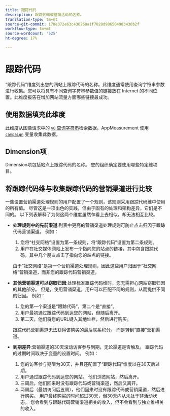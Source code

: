 ```yaml
---
title: 跟踪代码
description: 跟踪代码或营销活动的名称。
translation-type: tm+mt
source-git-commit: 178e372e63c436268a1f7028d986504983430b2f
workflow-type: tm+mt
source-wordcount: '525'
ht-degree: 17%

---
```



# 跟踪代码

“跟踪代码”维度列出您的网站上跟踪代码的名称。此维度通常使用查询字符串参数进行收集。您可以将具有不同查询字符串参数值的链接放在 Internet 的不同位置。此维度报告在增加网站流量方面哪些链接最成功。

## 使用数据填充此维度

此维度从图像请求中的 [`v0` 查询字符串](/help/implement/validate/query-parameters.md)检索数据。AppMeasurement 使用 [`campaign`](/help/implement/vars/page-vars/campaign.md) 变量收集此数据。

## Dimension项

Dimension项包括站点上跟踪代码的名称。 您的组织确定要使用哪些特定维项目。

## 将跟踪代码维与收集跟踪代码的营销渠道进行比较

一些设置营销渠道处理规则的用户配置了一个规则，该规则采用跟踪代码维中使用的所有值。 尽管这是一项出色的实践，但由于固有的处理和架构差异，它们是不同的。 以下列表解释了为何这两个维度虽然乍看上去相似，却无法相互比较。

* **处理规则中的先前渠道**:列表中更高的营销渠道处理规则可防止点击归因于跟踪代码营销渠道。 例如：

   1. 您将“社交网络”设置为第一条规则，将“跟踪代码”设置为第二条规则。
   2. 用户在社交媒体网站上发布一个指向您的站点的链接，其中包含跟踪代码，其中几个朋友点击了指向您的站点的链接。

   由于“社交网络”是第一个营销渠道处理规则，因此这些用户归因于“社交网络”营销渠道，而非您的跟踪代码营销渠道。
* **其他营销渠道可以窃取归因**:处理标准跟踪代码维时，您无需担心网站窃取归因的其他部分。 但是，使用营销渠道，用户可以匹配不同的规则，从而提供不同的归因。 例如：
   1. 您的第一个渠道是“跟踪代码”，第二个是“直接”。
   2. 用户最初通过跟踪代码到达您的网站，但随后离开。
   3. 第二天，他们将您的URL键入其地址栏，然后进行购买。

   跟踪代码营销渠道无法获得该购买的最后联系积分。 而是转到“直接”营销渠道。
* **到期差异**:营销渠道的30天滚动访客参与到期，无论渠道是否触及。 跟踪代码的过期时间取决于变量的设置时间。 例如：
   1. 您的访客参与期限为30天，并且还配置了“跟踪代码”维度以在30天后过期。
   2. 用户通过跟踪代码到达您的网站。 他们浏览网站，然后离开。
   3. 三周后，他们回来时没有跟踪代码或营销渠道，然后又离开。
   4. 两周后（最初访问后五周），他们回来时没有跟踪代码或营销渠道，然后进行购买。
   用户最终购买的时间超过30天，但30天内从未处于非活动状态。 您会看到与跟踪代码营销渠道相关的收入，但不会看到与独立维相关的收入。
